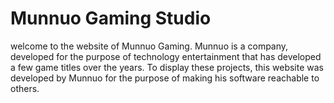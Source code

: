 # Munnuo Gaming Studio

welcome to the website of Munnuo Gaming. Munnuo is a company, developed for the purpose of technology entertainment that has developed
a few game titles over the years. To display these projects, this website was developed by Munnuo for the purpose of making his software
reachable to others. 



